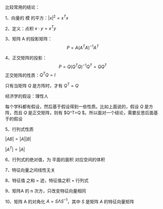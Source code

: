 

比较常用的结论：



1、向量的 模 的平方：$|x|^2 = x^Tx$

2、定义：点积 $x \cdot y=x^Ty$



3、矩阵 A 的投影矩阵：
$$
P = A(A^TA)^{-1}A^T
$$


4、正交矩阵的投影：
$$
P = Q(Q^TQ)^{-1}Q^T = QQ^T
$$
正交矩阵的性质：$Q^TQ=I$

只有当矩阵 $Q$ 是方阵时，才有 $Q^T=Q$



经济学的假设：理性人

每个学科都有假设，然后基于假设得到一些性质。比如上面说的，假设 $Q$ 是方阵，而且 $Q$ 是正交矩阵，则有 $Q^T=Q $。所以面对一个结论，需要反思后面基于的假设



5、行列式性质

$|AB|=|A||B|$

$|A^T|=|A|$



6、行列式的绝对值，为 平面的面积 对应空间的体积 

7、特征向量之间线性无关

8、特征值 之和 = 迹，特征值之积 = 行列式

9、矩阵A 的 n 次方，只改变特征向量相同

10、矩阵 A 的对角化 $A = S\Lambda S^{-1}$，其中 $S$ 是矩阵 $A$ 的特征向量矩阵